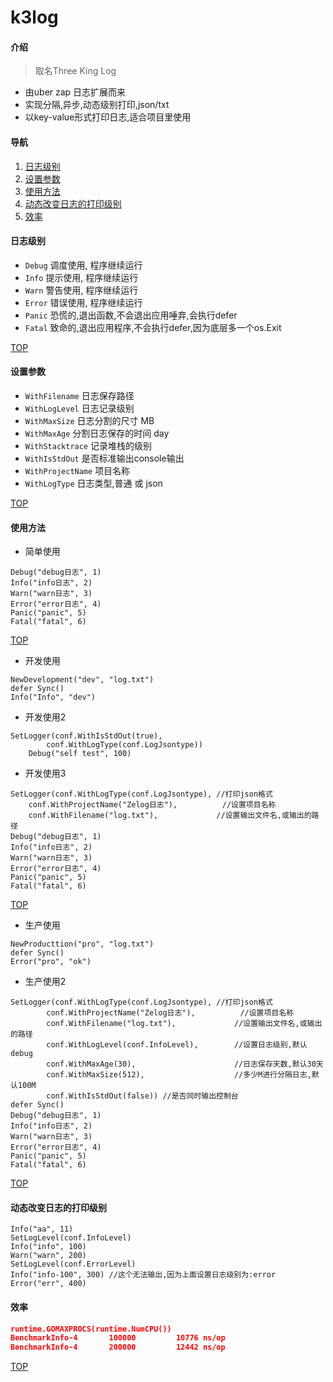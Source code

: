 # k3log

#### 介绍
> 取名Three King Log
- 由uber zap 日志扩展而来
- 实现分隔,异步,动态级别打印,json/txt
- 以key-value形式打印日志,适合项目里使用

#### 导航
1. [日志级别](#日志级别)
1. [设置参数](#设置参数)
1. [使用方法](#使用方法)
1. [动态改变日志的打印级别](#动态改变日志的打印级别)
1. [效率](#效率)

#### 日志级别
- `Debug` 调度使用, 程序继续运行
- `Info` 提示使用, 程序继续运行
- `Warn` 警告使用, 程序继续运行
- `Error` 错误使用, 程序继续运行
- `Panic` 恐慌的,退出函数,不会退出应用唾弃,会执行defer
- `Fatal` 致命的,退出应用程序,不会执行defer,因为底层多一个os.Exit

[TOP](#k3log)

#### 设置参数
- `WithFilename`    日志保存路径
- `WithLogLevel`    日志记录级别
- `WithMaxSize`     日志分割的尺寸 MB
- `WithMaxAge`      分割日志保存的时间 day
- `WithStacktrace`  记录堆栈的级别
- `WithIsStdOut`    是否标准输出console输出
- `WithProjectName` 项目名称
- `WithLogType`     日志类型,普通 或 json

[TOP](#k3log)

#### 使用方法

- 简单使用

```golang
Debug("debug日志", 1)
Info("info日志", 2)
Warn("warn日志", 3)
Error("error日志", 4)
Panic("panic", 5)
Fatal("fatal", 6)
```

[TOP](#k3log)

- 开发使用

```
NewDevelopment("dev", "log.txt")
defer Sync()
Info("Info", "dev")
```

- 开发使用2

```golang
SetLogger(conf.WithIsStdOut(true),
		conf.WithLogType(conf.LogJsontype))
	Debug("self test", 100)
```

- 开发使用3

```golang
SetLogger(conf.WithLogType(conf.LogJsontype), //打印json格式
    conf.WithProjectName("Zelog日志"),          //设置项目名称
    conf.WithFilename("log.txt"),             //设置输出文件名,或输出的路径
Debug("debug日志", 1)
Info("info日志", 2)
Warn("warn日志", 3)
Error("error日志", 4)
Panic("panic", 5)
Fatal("fatal", 6)
```

[TOP](#k3log)

- 生产使用
```golang
NewProducttion("pro", "log.txt")
defer Sync()
Error("pro", "ok")

```

- 生产使用2

```golang
SetLogger(conf.WithLogType(conf.LogJsontype), //打印json格式
		conf.WithProjectName("Zelog日志"),          //设置项目名称
		conf.WithFilename("log.txt"),             //设置输出文件名,或输出的路径
		conf.WithLogLevel(conf.InfoLevel),        //设置日志级别,默认debug
		conf.WithMaxAge(30),                      //日志保存天数,默认30天
		conf.WithMaxSize(512),                    //多少M进行分隔日志,默认100M
		conf.WithIsStdOut(false)) //是否同时输出控制台
defer Sync()
Debug("debug日志", 1)
Info("info日志", 2)
Warn("warn日志", 3)
Error("error日志", 4)
Panic("panic", 5)
Fatal("fatal", 6)
```
[TOP](#k3log)

#### 动态改变日志的打印级别
```golang
Info("aa", 11)
SetLogLevel(conf.InfoLevel)
Info("info", 100)
Warn("warn", 200)
SetLogLevel(conf.ErrorLevel)
Info("info-100", 300) //这个无法输出,因为上面设置日志级别为:error
Error("err", 400)
```

#### 效率
```json
runtime.GOMAXPROCS(runtime.NumCPU())
BenchmarkInfo-4   	  100000	     10776 ns/op
BenchmarkInfo-4   	  200000	     12442 ns/op
```

[TOP](#k3log)